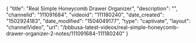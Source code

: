 {
    "title": "Real Simple Honeycomb Drawer Organizer",
    "description": "",
    "channelid": "111091684",
    "videoid": "111180240",
    "date_created": "1502924183",
    "date_modified": "1504049177",
    "type": "captivate",
    "layout": "channelVideo",
    "url": "\/bbbusa-latest-videos\/real-simple-honeycomb-drawer-organizer-2-notes\/111091684-111180240"
}